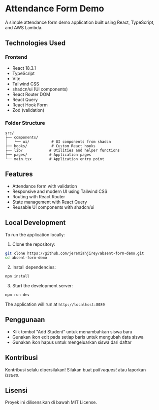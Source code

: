 # Attendance Form Demo

A simple attendance form demo application built using React, TypeScript, and AWS Lambda.

## Technologies Used

### Frontend
- React 18.3.1
- TypeScript
- Vite
- Tailwind CSS
- shadcn/ui (UI components)
- React Router DOM
- React Query
- React Hook Form
- Zod (validation)

### Folder Structure

```
src/
├── components/
│   └── ui/          # UI components from shadcn
├── hooks/           # Custom React hooks
├── lib/            # Utilities and helper functions
├── pages/          # Application pages
└── main.tsx        # Application entry point
```

## Features

- Attendance form with validation
- Responsive and modern UI using Tailwind CSS
- Routing with React Router
- State management with React Query
- Reusable UI components with shadcn/ui

## Local Development

To run the application locally:

1. Clone the repository:
```bash
git clone https://github.com/jeremiahjirey/absent-form-demo.git
cd absent-form-demo
```

2. Install dependencies:
```bash
npm install
```

3. Start the development server:
```bash
npm run dev
```

The application will run at `http://localhost:8080`

## Penggunaan

- Klik tombol "Add Student" untuk menambahkan siswa baru
- Gunakan ikon edit pada setiap baris untuk mengubah data siswa
- Gunakan ikon hapus untuk mengeluarkan siswa dari daftar

## Kontribusi

Kontribusi selalu dipersilakan! Silakan buat *pull request* atau laporkan *issues*.

## Lisensi

Proyek ini dilisensikan di bawah MIT License.
